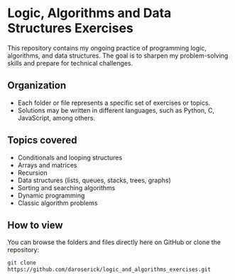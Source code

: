 # Logic, Algorithms and Data Structures Exercises

This repository contains my ongoing practice of programming logic, algorithms, and data structures. The goal is to sharpen my problem-solving skills and prepare for technical challenges.

## Organization

- Each folder or file represents a specific set of exercises or topics. 
- Solutions may be written in different languages, such as Python, C, JavaScript, among others.

## Topics covered

- Conditionals and looping structures
- Arrays and matrices
- Recursion
- Data structures (lists, queues, stacks, trees, graphs)
- Sorting and searching algorithms
- Dynamic programming
- Classic algorithm problems

## How to view

You can browse the folders and files directly here on GitHub or clone the repository:

```bash
git clone
https://github.com/daroserick/logic_and_algorithms_exercises.git
